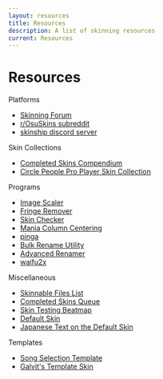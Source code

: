 ```yaml
---
layout: resources
title: Resources
description: A list of skinning resources
current: Resources
---
```


# Resources

Platforms

-   [Skinning Forum](https://osu.ppy.sh/community/forums/15)
-   [r/OsuSkins subreddit](https://www.reddit.com/r/OsuSkins/)
-   [skinship discord server](https://discord.skinship.xyz/)

Skin Collections

-   [Completed Skins Compendium](https://osu.ppy.sh/community/forums/topics/686664)
-   [Circle People Pro Player Skin Collection](https://circle-people.com/skins/)

Programs

-   [Image Scaler](https://osu.ppy.sh/community/forums/topics/762684)
-   [Fringe Remover](https://osu.ppy.sh/community/forums/topics/1244643)
-   [Skin Checker](https://osu.ppy.sh/community/forums/topics/617168)
-   [Mania Column Centering](https://osu.ppy.sh/community/forums/topics/581972)
-   [pinga](https://css-ig.net/)
-   [Bulk Rename Utility](https://www.bulkrenameutility.co.uk/)
-   [Advanced Renamer](https://www.advancedrenamer.com/)
-   [waifu2x](https://github.com/nagadomi/waifu2x)

Miscellaneous

-   [Skinnable Files List](https://osu.ppy.sh/community/forums/topics/186787)
-   [Completed Skins Queue](https://osu.ppy.sh/community/forums/topics/686672)
-   [Skin Testing Beatmap](https://osu.ppy.sh/beatmapsets/710185#osu/2271898)
-   [Default Skin](http://www.mediafire.com/file/3fvcpl61wnz3xfc/osu%2521_Default_skin_template.osk/file)
-   [Japanese Text on the Default Skin](./japanese_text_on_the_default_skin)

Templates

-   [Song Selection Template](./song_selection)
-   [Galvit's Template Skin](https://osu.ppy.sh/community/forums/topics/923143)
